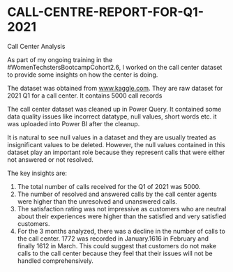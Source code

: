 # CALL-CENTRE-REPORT-FOR-Q1-2021

Call Center Analysis

As part of my ongoing training in the #WomenTechstersBootcampCohort2.6, I worked on the call center dataset to provide some insights on how the center is doing.

The dataset was obtained from www.kaggle.com. They are raw dataset for 2021 Q1 for a call center. It contains 5000 call records

The call center dataset was cleaned up in Power Query. It contained some data quality issues like incorrect datatype, null values, short words etc. it was uploaded into Power BI after the cleanup.

It is natural to see null values in a dataset and they are usually treated as insignificant values to be deleted. However, the null values contained in this dataset play an important role because they represent calls that were either not answered or not resolved.

The key insights are:
1.	The total number of calls received for the Q1 of 2021 was 5000.
2.	The number of resolved and answered calls by the call center agents were higher than the unresolved and unanswered calls. 
3.	The satisfaction rating was not impressive as customers who are neutral about their experiences were higher than the satisfied and very satisfied customers.
4.	For the 3 months analyzed, there was a decline in the number of calls to the call center. 1772 was recorded in January.1616 in February and finally 1612 in March. This could suggest that customers do not make calls to the call center because they feel that their issues will not be handled comprehensively.
